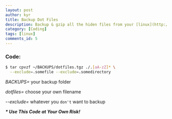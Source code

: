 ```yaml
---
layout: post
author: kyr
title: Backup Dot Files
description: Backup & gzip all the hiden files from your [linux](http://kernel.org "kernel.org") home directory.
category: [Coding]
tags: [linux]
comments_id: 5
---
```


### Code:

```sh
$ tar cpvzf ~/BACKUPS/dotfiles.tgz ./.[aA-zZ]* \
  --exclude=.somefile --exclude=.somedirectory
```
    
*BACKUPS=* your backup folder

*dotfiles=* choose your own filename

*--exclude=* whatever you `don't` want to backup


***\* Use This Code at Your Own Risk!***
